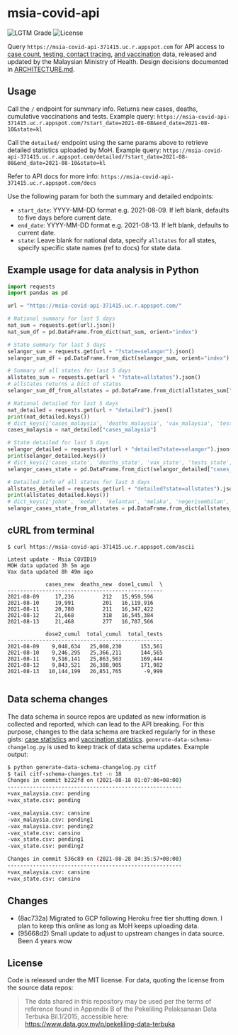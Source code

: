 # msia-covid-api

![LGTM Grade](https://img.shields.io/lgtm/grade/python/github/tnwei/msia-covid-api)
![License](https://img.shields.io/github/license/tnwei/msia-covid-api)

Query `https://msia-covid-api-371415.uc.r.appspot.com` for API access to [case count, testing, contact tracing](https://github.com/MoH-Malaysia/covid19-public), [and vaccination](https://github.com/CITF-Malaysia/citf-public) data, released and updated by the Malaysian Ministry of Health. 
Design decisions documented in [ARCHITECTURE.md](ARCHITECTURE.md).

## Usage

Call the `/` endpoint for summary info. Returns new cases, deaths, cumulative vaccinations and tests. Example query: `https://msia-covid-api-371415.uc.r.appspot.com/?start_date=2021-08-08&end_date=2021-08-10&state=kl`

Call the `detailed/` endpoint using the same params above to retrieve detailed statistics uploaded by MoH. Example query: `https://msia-covid-api-371415.uc.r.appspot.com/detailed/?start_date=2021-08-08&end_date=2021-08-10&state=kl`

Refer to API docs for more info: `https://msia-covid-api-371415.uc.r.appspot.com/docs`

Use the following param for both the summary and detailed endpoints:

+ `start_date`: YYYY-MM-DD format e.g. 2021-08-09. If left blank, defaults to five days before current date.
+ `end_date`: YYYY-MM-DD format e.g. 2021-08-13. If left blank, defaults to current date.
+ `state`: Leave blank for national data, specify `allstates` for all states, specify specific state names (ref to docs) for state data.


## Example usage for data analysis in Python

``` python
import requests
import pandas as pd

url = "https://msia-covid-api-371415.uc.r.appspot.com/"

# National summary for last 5 days
nat_sum = requests.get(url).json()
nat_sum_df = pd.DataFrame.from_dict(nat_sum, orient="index")

# State summary for last 5 days
selangor_sum = requests.get(url + "?state=selangor").json()
selangor_sum_df = pd.DataFrame.from_dict(selangor_sum, orient="index")

# Summary of all states for last 5 days
allstates_sum = requests.get(url + "?state=allstates").json()
# allstates returns a Dict of states
selangor_sum_df_from_allstates = pd.DataFrame.from_dict(allstates_sum["selangor"], orient="index")

# National detailed for last 5 days
nat_detailed = requests.get(url + "detailed").json()
print(nat_detailed.keys())
# dict_keys(['cases_malaysia', 'deaths_malaysia', 'vax_malaysia', 'tests_malaysia', 'hospital_malaysia', 'icu_malaysia', 'pkrc_malaysia'])
cases_malaysia = nat_detailed["cases_malaysia"]

# State detailed for last 5 days
selangor_detailed = requests.get(url + "detailed?state=selangor").json()
print(selangor_detailed.keys())
# dict_keys(['cases_state', 'deaths_state', 'vax_state', 'tests_state', 'hospital_state', 'icu_state', 'pkrc_state'])
selangor_cases_state = pd.DataFrame.from_dict(selangor_detailed["cases_state"], orient="index")

# Detailed info of all states for last 5 days
allstates_detailed = requests.get(url + "detailed?state=allstates").json()
print(allstates_detailed.keys())
# dict_keys(['johor', 'kedah', 'kelantan', 'melaka', 'negerisembilan', 'pahang', 'perak', 'perlis', 'penang', 'sabah', 'sarawak', 'selangor', 'terengganu', 'kl', 'labuan', 'putrajaya'])
selangor_cases_state_from_allstates = pd.DataFrame.from_dict(allstates_detailed["selangor"]["cases_state"], orient="index")
```


## cURL from terminal

```
$ curl https://msia-covid-api-371415.uc.r.appspot.com/ascii

Latest update - Msia COVID19
MOH data updated 3h 5m ago
Vax data updated 8h 49m ago

            cases_new  deaths_new  dose1_cumul  \
-------------------------------------------------
2021-08-09     17,236         212   15,959,596   
2021-08-10     19,991         201   16,119,916   
2021-08-11     20,780         211   16,347,422   
2021-08-12     21,668         318   16,545,384   
2021-08-13     21,468         277   16,707,566   

            dose2_cumul  total_cumul  total_tests  
-------------------------------------------------
2021-08-09    9,048,634   25,008,230      153,561  
2021-08-10    9,246,295   25,366,211      144,565  
2021-08-11    9,516,141   25,863,563      169,444  
2021-08-12    9,843,521   26,388,905      171,982  
2021-08-13   10,144,199   26,851,765       -9,999  
 
```

## Data schema changes

The data schema in source repos are updated as new information is collected and reported, which can lead to the API breaking. For this purpose, changes to the data schema are tracked regularly for in these gists: [case statistics](https://gist.github.com/tnwei/507f582644b9a8c8be167637cea1e2fc) and [vaccination statistics](https://gist.github.com/tnwei/6b1e974ff0fa5463933c94964a831dd0). `generate-data-schema-changelog.py` is used to keep track of data schema updates. Example output: 

``` bash
$ python generate-data-schema-changelog.py citf
$ tail citf-schema-changes.txt -n 18 
Changes in commit b222fd on (2021-08-18 01:07:06+08:00)
-------------------------------------------------------
+vax_malaysia.csv: pending
+vax_state.csv: pending

-vax_malaysia.csv: cansino
-vax_malaysia.csv: pending1
-vax_malaysia.csv: pending2
-vax_state.csv: cansino
-vax_state.csv: pending1
-vax_state.csv: pending2

Changes in commit 536c89 on (2021-08-28 04:35:57+08:00)
-------------------------------------------------------
+vax_malaysia.csv: cansino
+vax_state.csv: cansino
```

## Changes

+ (8ac732a) Migrated to GCP following Heroku free tier shutting down. I plan to keep this online as long as MoH keeps uploading data.
+ (95668d2) Small update to adjust to upstream changes in data source. Been 4 years wow

## License

Code is released under the MIT license. For data, quoting the license from the source data repos:

> The data shared in this repository may be used per the terms of reference found in Appendix B of the Pekeliling Pelaksanaan Data Terbuka Bil.1/2015, accessible here:
> https://www.data.gov.my/p/pekeliling-data-terbuka


